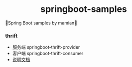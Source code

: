 # <center>springboot-samples</center>
👻Spring Boot samples by mamian👻

### thrift
+ 服务端 springboot-thrift-provider
+ 客户端 springboot-thrift-consumer
+ [说明文档](https://mamian.github.io/2016/08/06/thrift%E4%BD%BF%E7%94%A8%E6%8C%87%E5%8D%97/)

